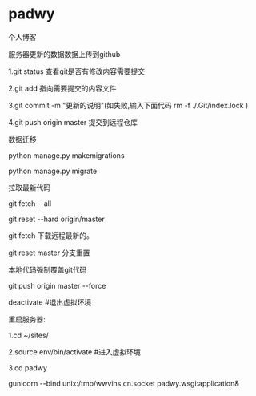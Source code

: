 # padwy
个人博客

服务器更新的数据数据上传到github

1.git status 查看git是否有修改内容需要提交

2.git add 指向需要提交的内容文件

3.git commit -m "更新的说明"(如失败,输入下面代码 rm -f ./.Git/index.lock )

4.git push origin master 提交到远程仓库

数据迁移

python manage.py makemigrations

python manage.py migrate

拉取最新代码

git fetch --all

git reset --hard origin/master

git fetch 下载远程最新的。

git reset master 分支重置

本地代码强制覆盖git代码

git push origin master --force

deactivate #退出虚拟环境

重启服务器:

1.cd ~/sites/

2.source env/bin/activate #进入虚拟环境

3.cd padwy

gunicorn --bind unix:/tmp/wwvihs.cn.socket padwy.wsgi:application&